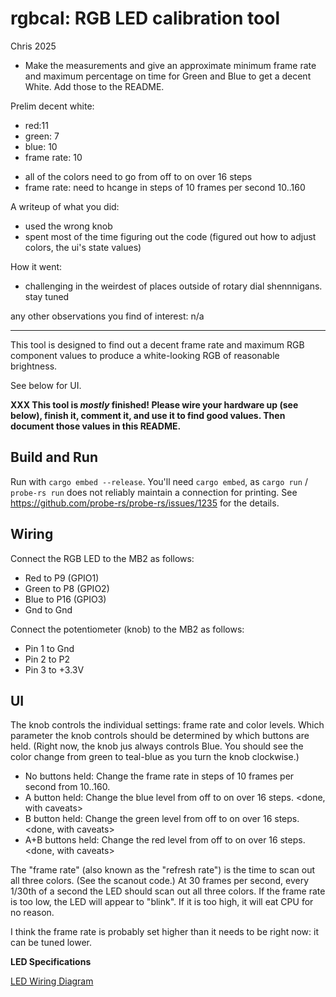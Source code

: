 # rgbcal: RGB LED calibration tool
Chris 2025

- Make the measurements and give an approximate minimum frame rate and maximum percentage on time for Green and Blue to get a decent White. Add those to the README.

Prelim decent white:
- red:11
- green: 7
- blue: 10
- frame rate: 10
<currently does not have framerate fully working yet>


- all of the colors need to go from off to on over 16 steps
- frame rate: need to hcange in steps of 10 frames per second 10..160

A writeup of what you did:
- used the wrong knob
- spent most of the time figuring out the code (figured out how to adjust colors, the ui's state values)


How it went:
- challenging in the weirdest of places outside of rotary dial shennnigans. stay tuned

any other observations you find of interest: n/a

----------------------------------------------------------------------------
This tool is designed to find out a decent frame rate and
maximum RGB component values to produce a white-looking RGB
of reasonable brightness.

See below for UI.

**XXX This tool is *mostly* finished! Please wire your
hardware up (see below), finish it, comment it, and use it
to find good values. Then document those values in this
README.**

## Build and Run

Run with `cargo embed --release`. You'll need `cargo embed`, as
`cargo run` / `probe-rs run` does not reliably maintain a
connection for printing. See
https://github.com/probe-rs/probe-rs/issues/1235 for the
details.

## Wiring
 
Connect the RGB LED to the MB2 as follows:

* Red to P9 (GPIO1)
* Green to P8 (GPIO2)
* Blue to P16 (GPIO3)
* Gnd to Gnd

Connect the potentiometer (knob) to the MB2 as follows:

* Pin 1 to Gnd
* Pin 2 to P2
* Pin 3 to +3.3V

## UI

The knob controls the individual settings: frame rate and
color levels. Which parameter the knob controls should be
determined by which buttons are held. (Right now, the knob
jus always controls Blue. You should see the color change
from green to teal-blue as you turn the knob clockwise.)

* No buttons held: Change the frame rate in steps of 10
  frames per second from 10..160. <done with caveats>
* A button held: Change the blue level from off to on over
  16 steps. <done, with caveats>
* B button held: Change the green level from off to on over
  16 steps. <done, with caveats>
* A+B buttons held: Change the red level from off to on over
  16 steps. <done, with caveats>

The "frame rate" (also known as the "refresh rate") is the
time to scan out all three colors. (See the scanout code.)
At 30 frames per second, every 1/30th of a second the LED
should scan out all three colors. If the frame rate is too
low, the LED will appear to "blink". If it is too high, it
will eat CPU for no reason. <in progress>

I think the frame rate is probably set higher than it needs
to be right now: it can be tuned lower.

**LED Specifications**

[LED Wiring Diagram](https://docs.sunfounder.com/projects/sf-components/en/latest/component_rgb_led.html#:~:text=We%20use%20the%20common%20cathode%20one.&text=An%20RGB%20LED%20has%204,%2C%20GND%2C%20Green%20and%20Blue)
